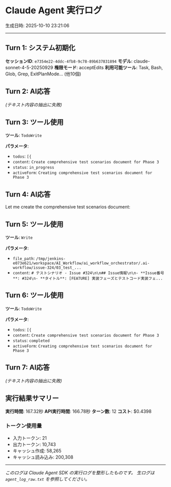 # Claude Agent 実行ログ

生成日時: 2025-10-10 23:21:06

---

## Turn 1: システム初期化

**セッションID**: `e7354e22-4ddc-4fb8-9c78-89b637831894`
**モデル**: claude-sonnet-4-5-20250929
**権限モード**: acceptEdits
**利用可能ツール**: Task, Bash, Glob, Grep, ExitPlanMode... (他10個)

## Turn 2: AI応答

*(テキスト内容の抽出に失敗)*

## Turn 3: ツール使用

**ツール**: `TodoWrite`

**パラメータ**:
- `todos`: `[{`
- `content`: `Create comprehensive test scenarios document for Phase 3`
- `status`: `in_progress`
- `activeForm`: `Creating comprehensive test scenarios document for Phase 3`

## Turn 4: AI応答

Let me create the comprehensive test scenarios document:

## Turn 5: ツール使用

**ツール**: `Write`

**パラメータ**:
- `file_path`: `/tmp/jenkins-e073e621/workspace/AI_Workflow/ai_workflow_orchestrator/.ai-workflow/issue-324/03_test_...`
- `content`: `# テストシナリオ - Issue #324\n\n## Issue情報\n\n- **Issue番号**: #324\n- **タイトル**: [FEATURE] 実装フェーズとテストコード実装フェ...`

## Turn 6: ツール使用

**ツール**: `TodoWrite`

**パラメータ**:
- `todos`: `[{`
- `content`: `Create comprehensive test scenarios document for Phase 3`
- `status`: `completed`
- `activeForm`: `Creating comprehensive test scenarios document for Phase 3`

## Turn 7: AI応答

*(テキスト内容の抽出に失敗)*

## 実行結果サマリー

**実行時間**: 167.32秒
**API実行時間**: 166.78秒
**ターン数**: 12
**コスト**: $0.4398

### トークン使用量
- 入力トークン: 21
- 出力トークン: 10,743
- キャッシュ作成: 58,265
- キャッシュ読み込み: 200,308

---

*このログは Claude Agent SDK の実行ログを整形したものです。*
*生ログは `agent_log_raw.txt` を参照してください。*